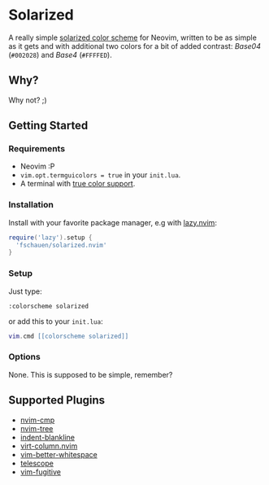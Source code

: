 # Solarized

A really simple [solarized color scheme][solarized] for Neovim, written to be as
simple as it gets and with additional two colors for a bit of added contrast:
_Base04_ (`#002028`) and _Base4_ (`#FFFFED`).

[solarized]: https://ethanschoonover.com/solarized/

## Why?

Why not? ;)

## Getting Started

### Requirements

- Neovim :P
- `vim.opt.termguicolors = true` in your `init.lua`.
- A terminal with [true color support][truecolor].

[truecolor]: https://github.com/termstandard/colors

### Installation

Install with your favorite package manager, e.g with [lazy.nvim][lazy]:

```lua
require('lazy').setup {
  'fschauen/solarized.nvim'
}
```

[lazy]: https://github.com/folke/lazy.nvim

### Setup

Just type:

```viml
:colorscheme solarized
```

or add this to your `init.lua`:

```lua
vim.cmd [[colorscheme solarized]]
```

### Options

None. This is supposed to be simple, remember?

## Supported Plugins

- [nvim-cmp](https://github.com/hrsh7th/nvim-cmp)
- [nvim-tree](https://github.com/kyazdani42/nvim-tree.lua)
- [indent-blankline](https://github.com/lukas-reineke/indent-blankline.nvim)
- [virt-column.nvim](https://github.com/lukas-reineke/virt-column.nvim)
- [vim-better-whitespace](https://github.com/ntpeters/vim-better-whitespace)
- [telescope](https://github.com/nvim-telescope/telescope.nvim)
- [vim-fugitive](https://github.com/tpope/vim-fugitive)

